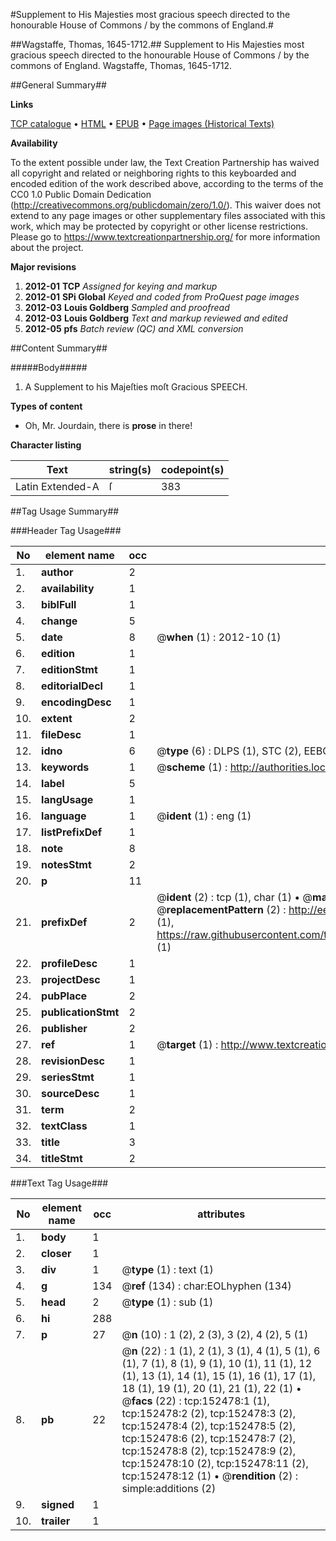 #Supplement to His Majesties most gracious speech directed to the honourable House of Commons / by the commons of England.#

##Wagstaffe, Thomas, 1645-1712.##
Supplement to His Majesties most gracious speech directed to the honourable House of Commons / by the commons of England.
Wagstaffe, Thomas, 1645-1712.

##General Summary##

**Links**

[TCP catalogue](http://www.ota.ox.ac.uk/tcp/)  • 
[HTML](http://tei.it.ox.ac.uk/tcp/Texts-HTML/free/A96/A96510.html)  • 
[EPUB](http://tei.it.ox.ac.uk/tcp/Texts-EPUB/free/A96/A96510.epub) • 
[Page images (Historical Texts)](https://historicaltexts.jisc.ac.uk/eebo-38875927e)

**Availability**

To the extent possible under law, the Text Creation Partnership has waived all copyright and related or neighboring rights to this keyboarded and encoded edition of the work described above, according to the terms of the CC0 1.0 Public Domain Dedication (http://creativecommons.org/publicdomain/zero/1.0/). This waiver does not extend to any page images or other supplementary files associated with this work, which may be protected by copyright or other license restrictions. Please go to https://www.textcreationpartnership.org/ for more information about the project.

**Major revisions**

1. __2012-01__ __TCP__ *Assigned for keying and markup*
1. __2012-01__ __SPi Global__ *Keyed and coded from ProQuest page images*
1. __2012-03__ __Louis Goldberg__ *Sampled and proofread*
1. __2012-03__ __Louis Goldberg__ *Text and markup reviewed and edited*
1. __2012-05__ __pfs__ *Batch review (QC) and XML conversion*

##Content Summary##

#####Body#####

1. A Supplement to his Majeſties moſt Gracious SPEECH.

**Types of content**

  * Oh, Mr. Jourdain, there is **prose** in there!

**Character listing**


|Text|string(s)|codepoint(s)|
|---|---|---|
|Latin Extended-A|ſ|383|

##Tag Usage Summary##

###Header Tag Usage###

|No|element name|occ|attributes|
|---|---|---|---|
|1.|__author__|2||
|2.|__availability__|1||
|3.|__biblFull__|1||
|4.|__change__|5||
|5.|__date__|8| @__when__ (1) : 2012-10 (1)|
|6.|__edition__|1||
|7.|__editionStmt__|1||
|8.|__editorialDecl__|1||
|9.|__encodingDesc__|1||
|10.|__extent__|2||
|11.|__fileDesc__|1||
|12.|__idno__|6| @__type__ (6) : DLPS (1), STC (2), EEBO-CITATION (1), OCLC (1), VID (1)|
|13.|__keywords__|1| @__scheme__ (1) : http://authorities.loc.gov/ (1)|
|14.|__label__|5||
|15.|__langUsage__|1||
|16.|__language__|1| @__ident__ (1) : eng (1)|
|17.|__listPrefixDef__|1||
|18.|__note__|8||
|19.|__notesStmt__|2||
|20.|__p__|11||
|21.|__prefixDef__|2| @__ident__ (2) : tcp (1), char (1)  •  @__matchPattern__ (2) : ([0-9\-]+):([0-9IVX]+) (1), (.+) (1)  •  @__replacementPattern__ (2) : http://eebo.chadwyck.com/downloadtiff?vid=$1&page=$2 (1), https://raw.githubusercontent.com/textcreationpartnership/Texts/master/tcpchars.xml#$1 (1)|
|22.|__profileDesc__|1||
|23.|__projectDesc__|1||
|24.|__pubPlace__|2||
|25.|__publicationStmt__|2||
|26.|__publisher__|2||
|27.|__ref__|1| @__target__ (1) : http://www.textcreationpartnership.org/docs/. (1)|
|28.|__revisionDesc__|1||
|29.|__seriesStmt__|1||
|30.|__sourceDesc__|1||
|31.|__term__|2||
|32.|__textClass__|1||
|33.|__title__|3||
|34.|__titleStmt__|2||


###Text Tag Usage###

|No|element name|occ|attributes|
|---|---|---|---|
|1.|__body__|1||
|2.|__closer__|1||
|3.|__div__|1| @__type__ (1) : text (1)|
|4.|__g__|134| @__ref__ (134) : char:EOLhyphen (134)|
|5.|__head__|2| @__type__ (1) : sub (1)|
|6.|__hi__|288||
|7.|__p__|27| @__n__ (10) : 1 (2), 2 (3), 3 (2), 4 (2), 5 (1)|
|8.|__pb__|22| @__n__ (22) : 1 (1), 2 (1), 3 (1), 4 (1), 5 (1), 6 (1), 7 (1), 8 (1), 9 (1), 10 (1), 11 (1), 12 (1), 13 (1), 14 (1), 15 (1), 16 (1), 17 (1), 18 (1), 19 (1), 20 (1), 21 (1), 22 (1)  •  @__facs__ (22) : tcp:152478:1 (1), tcp:152478:2 (2), tcp:152478:3 (2), tcp:152478:4 (2), tcp:152478:5 (2), tcp:152478:6 (2), tcp:152478:7 (2), tcp:152478:8 (2), tcp:152478:9 (2), tcp:152478:10 (2), tcp:152478:11 (2), tcp:152478:12 (1)  •  @__rendition__ (2) : simple:additions (2)|
|9.|__signed__|1||
|10.|__trailer__|1||
